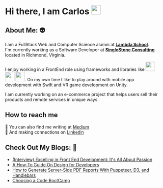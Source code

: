 # Hi there, I am Carlos  <img src="https://emojis.slackmojis.com/emojis/images/1482353634/1516/developers.gif?1482353634" width="30" height="30" />


## About Me:  :alien:
I am a FullStack Web and Computer Science alumni at **[Lambda School](https://lambdaschool.com/)**. </br>
I'm currently working as a Software Developer at **[SingleStone Consulting](https://www.singlestoneconsulting.com/)** located in Richmond, Virginia.

I enjoy working in a FrontEnd role using frameworks and libraries like <img src="https://emojis.slackmojis.com/emojis/images/1473950148/1161/react.png?1473950148" width="30" height="30" /> <img src="https://emojis.slackmojis.com/emojis/images/1483052921/1537/vue.png?1483052921" width="30" height="30" /> <img src="https://emojis.slackmojis.com/emojis/images/1545071486/5052/ns-angular.png?1545071486" width="30" height="30" />. On my own time I like to play around with mobile app development with Swift and VR game development on Unity. 

I am currently working on an e-commerce project that helps users sell their products and remote services in unique ways.

## How to reach me
:pencil:  You can also find me writing at [Medium](https://medium.com/@clantigua954) </br>
:handshake: And making connections on [Linkedin](https://www.linkedin.com/in/carlos-lantigua/)

## Check Out My Blogs: :rocket:
- [(Interview) Excelling in Front End Development: It's All About Passion](https://www.singlestoneconsulting.com/blog/excelling-in-frontend-development/)</br>
- [A How-To Guide On Design for Developers](https://www.singlestoneconsulting.com/blog/a-how-to-guide-on-design-for-developers/)</br>
- [How to Generate Server-Side PDF Reports With Puppeteer, D3, and Handlebars](https://medium.com/javascript-in-plain-english/how-to-generate-server-side-pdf-reports-with-puppeteer-d3-and-handlebars-97bc8ed38a53)</br>
- [Choosing a Code BootCamp](https://medium.com/@clantigua954/choosing-a-code-bootcamp-4f9334f71e5c)
